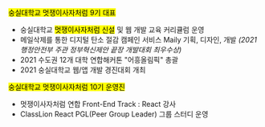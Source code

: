 <mark>숭실대학교 멋쟁이사자처럼 9기 대표</mark>

- 숭실대학교 <mark>멋쟁이사자처럼 신설</mark> 및 웹 개발 교육 커리큘럼 운영
- 메일삭제를 통한 디지털 탄소 절감 캠페인 서비스 Maily 기획, 디자인, 개발 _(2021 행정안전부 주관 정부혁신제안 끝장 개발대회 최우수상)_
- 2021 수도권 12개 대학 연합해커톤 "어흥올림픽" 총괄
- 2021 숭실대학교 웹/앱 개발 경진대회 개최

<mark>숭실대학교 멋쟁이사자처럼 10기 운영진</mark>

- 멋쟁이사자처럼 연합 Front-End Track : React 강사
- ClassLion React PGL(Peer Group Leader) 그룹 스터디 운영
